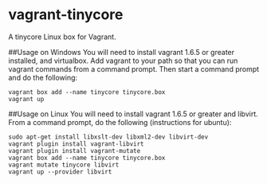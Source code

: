 vagrant-tinycore
================

A tinycore Linux box for Vagrant.

##Usage on Windows
You will need to install vagrant 1.6.5 or greater installed, and virtualbox.
Add vagrant to your path so that you can run vagrant commands from a command
prompt. Then start a command prompt and do the following:
```
vagrant box add --name tinycore tinycore.box
vagrant up
```

##Usage on Linux
You will need to install vagrant 1.6.5 or greater and libvirt. From a command
prompt, do the following (instructions for ubuntu):
```
sudo apt-get install libxslt-dev libxml2-dev libvirt-dev
vagrant plugin install vagrant-libvirt
vagrant plugin install vagrant-mutate
vagrant box add --name tinycore tinycore.box
vagrant mutate tinycore libvirt
vagrant up --provider libvirt
```
